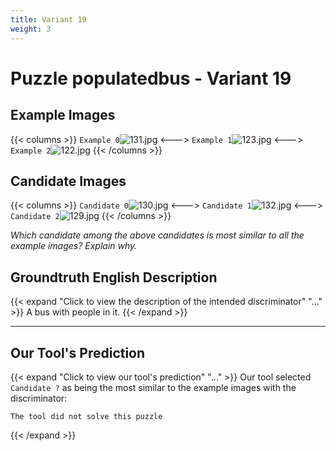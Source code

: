 ```yaml
---
title: Variant 19
weight: 3
---
```


# Puzzle populatedbus - Variant 19

## Example Images
{{< columns >}}
`Example 0`![131.jpg](/natscene_data/images/131.jpg)
<--->
`Example 1`![123.jpg](/natscene_data/images/123.jpg)
<--->
`Example 2`![122.jpg](/natscene_data/images/122.jpg)
{{< /columns >}}

## Candidate Images
{{< columns >}}
`Candidate 0`![130.jpg](/natscene_data/images/130.jpg)
<--->
`Candidate 1`![132.jpg](/natscene_data/images/132.jpg)
<--->
`Candidate 2`![129.jpg](/natscene_data/images/129.jpg)
{{< /columns >}}

*Which candidate among the above candidates is most similar to all the example images? Explain why.*

## Groundtruth English Description

{{< expand "Click to view the description of the intended discriminator" "..." >}}
A bus with people in it.
{{< /expand >}}

---



## Our Tool's Prediction

{{< expand "Click to view our tool's prediction" "..." >}}
Our tool selected `Candidate ?` as being the most similar to the example images with the discriminator:
```plaintext
The tool did not solve this puzzle
```
{{< /expand >}}
